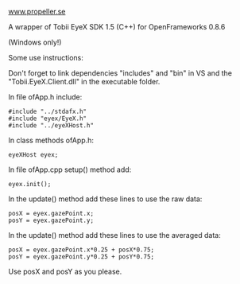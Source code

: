 www.propeller.se

A wrapper of Tobii EyeX SDK 1.5 (C++) for OpenFrameworks 0.8.6

(Windows only!)

Some use instructions:

Don't forget to link dependencies "includes" and "bin" in VS 
and the "Tobii.EyeX.Client.dll" in the executable folder.

In file ofApp.h include:
```
#include "../stdafx.h"
#include "eyex/EyeX.h"
#include "../eyeXHost.h"
```

In class methods ofApp.h:
```
eyeXHost eyex;
```

In file ofApp.cpp setup() method add:
```
eyex.init();
```

In the update() method add these lines to use the raw data:
```
posX = eyex.gazePoint.x;
posY = eyex.gazePoint.y;
```

In the update() method add these lines to use the averaged data:
```
posX = eyex.gazePoint.x*0.25 + posX*0.75;
posY = eyex.gazePoint.y*0.25 + posY*0.75;
```

Use posX and posY as you please.
